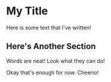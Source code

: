 # My Title

Here is some text that I've written!

## Here's Another Section

Words are neat! Look what they can do!

Okay that's enough for now. Cheerio!
